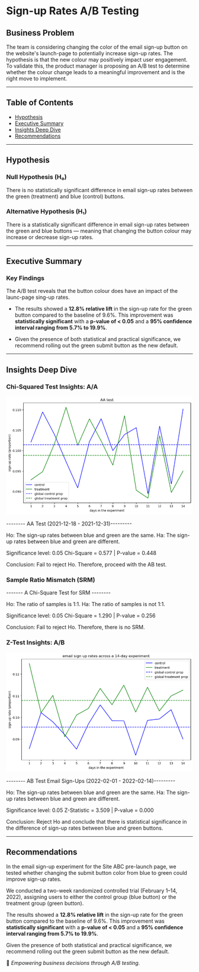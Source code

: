 # **Sign-up Rates A/B Testing**

## Business Problem
The team is considering changing the color of the email sign-up button on the website's launch-page to potentially increase sign-up rates. The hypothesis is that the new colour may positively impact user engagement. To validate this, the product manager is proposing an A/B test to determine whether the colour change leads to a meaningful improvement and is the right move to implement.

---

## **Table of Contents**
- [Hypothesis](#Hypothesis)
- [Executive Summary](#executive-summary)
- [Insights Deep Dive](#insights-deep-dive)
- [Recommendations](#recommendations)

---

## Hypothesis

### Null Hypothesis (H₀)
There is no statistically significant difference in email sign-up rates between the green (treatment) and blue (control) buttons.

### Alternative Hypothesis (H₁)
There is a statistically significant difference in email sign-up rates between the green and blue buttons — meaning that changing the button colour may increase or decrease sign-up rates.

---

## **Executive Summary**

### **Key Findings**
The A/B test reveals that the button colour does have an impact of the launc-page sing-up rates.

- The results showed a **12.8% relative lift** in the sign-up rate for the green button compared to the baseline of 9.6%. This improvement was **statistically significant** with a **p-value of < 0.05** and a **95% confidence interval ranging from 5.7% to 19.9%**.

- Given the presence of both statistical and practical significance, we recommend rolling out the green submit button as the new default.

---

## **Insights Deep Dive**

### **Chi-Squared Test Insights: A/A**

![Treatment vs Conrtol AA](./ReadMe_Images/Treatment_vs_Control_AA.png)

-------- AA Test (2021-12-18 - 2021-12-31)---------

Ho: The sign-up rates between blue and green are the same.
Ha: The sign-up rates between blue and green are different.

Significance level: 0.05
Chi-Square = 0.577 | P-value = 0.448

Conclusion:
Fail to reject Ho. Therefore, proceed with the AB test.

### **Sample Ratio Mismatch (SRM)**

------- A Chi-Square Test for SRM --------

Ho: The ratio of samples is 1:1.
Ha: The ratio of samples is not 1:1.

Significance level: 0.05
Chi-Square = 1.290 | P-value = 0.256

Conclusion:
Fail to reject Ho. Therefore, there is no SRM.

### **Z-Test Insights: A/B**

![Treatment vs Conrtol AB](./ReadMe_Images/Treatment_vs_Control_AB.png)

-------- AB Test Email Sign-Ups (2022-02-01 - 2022-02-14)---------

Ho: The sign-up rates between blue and green are the same.
Ha: The sign-up rates between blue and green are different.

Significance level: 0.05
Z-Statistic = 3.509 | P-value = 0.000

Conclusion:
Reject Ho and conclude that there is statistical significance in the difference of sign-up rates between blue and green buttons.

---

## **Recommendations**

In the email sign-up experiment for the Site ABC pre-launch page, we tested whether changing the submit button color from blue to green could improve sign-up rates.

We conducted a two-week randomized controlled trial (February 1–14, 2022), assigning users to either the control group (blue button) or the treatment group (green button).

The results showed a **12.8% relative lift** in the sign-up rate for the green button compared to the baseline of 9.6%. This improvement was **statistically significant** with a **p-value of < 0.05** and a **95% confidence interval ranging from 5.7% to 19.9%**.

Given the presence of both statistical and practical significance, we recommend rolling out the green submit button as the new default.

🚀 *Empowering business decisions through A/B testing.*

